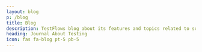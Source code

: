 ```yaml
---
layout: blog
p: /blog
title: Blog
description: TestFlows blog about its features and topics related to software testing and enterprise quality assurance
heading: Journal About Testing
icon: fas fa-blog pt-5 pb-5
---
```

